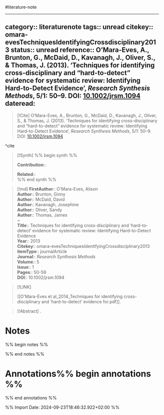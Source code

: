 #literature-note 

---
category:: literaturenote
tags:: unread
citekey:: omara-evesTechniquesIdentifyingCrossdisciplinary2013
status:: unread
reference:: O’Mara-Eves, A., Brunton, G., McDaid, D., Kavanagh, J., Oliver, S., & Thomas, J. (2013). ‘Techniques for identifying cross-disciplinary and “hard-to-detect” evidence for systematic review: Identifying Hard-to-Detect Evidence’, _Research Synthesis Methods_, 5/1: 50–9. DOI: [10.1002/jrsm.1094](https://doi.org/10.1002/jrsm.1094)
dateread:
---

> [!Cite]
> O’Mara-Eves, A., Brunton, G., McDaid, D., Kavanagh, J., Oliver, S., & Thomas, J. (2013). ‘Techniques for identifying cross-disciplinary and “hard-to-detect” evidence for systematic review: Identifying Hard-to-Detect Evidence’, _Research Synthesis Methods_, 5/1: 50–9. DOI: [10.1002/jrsm.1094](https://doi.org/10.1002/jrsm.1094)

^cite

>[!Synth]
>%% begin synth %%
>
>**Contribution**:: 
>
>**Related**::  
>%% end synth %%

>[!md]
> **FirstAuthor**:: O'Mara-Eves, Alison  
> **Author**:: Brunton, Ginny  
> **Author**:: McDaid, David  
> **Author**:: Kavanagh, Josephine  
> **Author**:: Oliver, Sandy  
> **Author**:: Thomas, James  
~    
> **Title**:: Techniques for identifying cross-disciplinary and ‘hard-to-detect’ evidence for systematic review: Identifying Hard-to-Detect Evidence  
> **Year**:: 2013   
> **Citekey**:: omara-evesTechniquesIdentifyingCrossdisciplinary2013  
> **itemType**:: journalArticle  
> **Journal**:: *Research Synthesis Methods*  
> **Volume**:: 5  
> **Issue**:: 1   
> **Pages**:: 50-59  
> **DOI**:: 10.1002/jrsm.1094    

> [!LINK] 
>
> [[O'Mara-Eves et al_2014_Techniques for identifying cross-disciplinary and ‘hard-to-detect’ evidence for.pdf]].

> [!Abstract]
>.
> 
# Notes

%% begin notes %%

%% end notes %%


# Annotations%% begin annotations %%


%% end annotations %%

%% Import Date: 2024-09-23T18:46:32.922+02:00 %%
